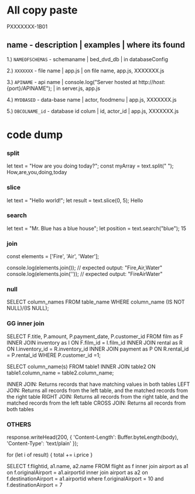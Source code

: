 # All copy paste

PXXXXXXX-1B01

<h2>name - description | examples | where its found</h2>

1.) `NAMEOFSCHEMAS` - schemaname | bed_dvd_db | in databaseConfig

2.) `XXXXXXX` - file name | app.js | on file name, app.js, XXXXXXX.js

3.) `APINAME` - api name | console.log("Server hosted at http://${host}:${port}/APINAME"); | in server.js, app.js

4.) `MYDBASED` - data-base name | actor, foodmenu | app.js, XXXXXXX.js

5.) `DBCOLNAME_id` - database id colum | id, actor_id | app.js, XXXXXXX.js

# code dump

<h3> split </h3>

let text = "How are you doing today?";
const myArray = text.split(" ");
How,are,you,doing,today

<h3> slice </h3>

let text = "Hello world!";
let result = text.slice(0, 5);
Hello

<h3> search </h3>

let text = "Mr. Blue has a blue house";
let position = text.search("blue");
15

<h3> join </h3>

const elements = ['Fire', 'Air', 'Water'];

console.log(elements.join());
// expected output: "Fire,Air,Water"
console.log(elements.join(''));
// expected output: "FireAirWater"

<h3> null </h3>
SELECT column_names
FROM table_name
WHERE column_name (IS NOT NULL)/(IS NULL);

<h3> GG inner join </h3>

SELECT F.title, P.amount, P.payment_date, P.customer_id FROM film as F INNER JOIN inventory as I ON F.film_id = I.film_id INNER JOIN rental as R ON I.inventory_id = R.inventory_id INNER JOIN payment as P ON R.rental_id = P.rental_id WHERE P.customer_id =1;

SELECT column_name(s)
FROM table1
INNER JOIN table2
ON table1.column_name = table2.column_name;

INNER JOIN: Returns records that have matching values in both tables
LEFT JOIN: Returns all records from the left table, and the matched records from the right table
RIGHT JOIN: Returns all records from the right table, and the matched records from the left table
CROSS JOIN: Returns all records from both tables

<h3> OTHERS </h3>

response.writeHead(200, {
    'Content-Length': Buffer.byteLength(body),
    'Content-Type': 'text/plain'
});


for (let i of result) {
    total += i.price
}

SELECT f.flightid, a1.name, a2.name FROM flight as f
inner join airport as a1 on f.originalAirport = a1.airportid
inner join airport as a2 on f.destinationAirport = a1.airportid
where f.originalAirport = 10 and f.destinationAirport = 7